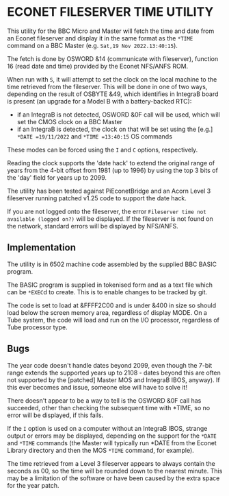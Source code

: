 ECONET FILESERVER TIME UTILITY
==============================

This utility for the BBC Micro and Master will fetch the time and date from an
Econet fileserver and display it in the same format as the `*TIME` command on
a BBC Master (e.g. `Sat,19 Nov 2022.13:40:15`).

The fetch is done by OSWORD &14 (communicate with fileserver), function 16
(read date and time) provided by the Econet NFS/ANFS ROM.

When run with `S`, it will attempt to set the clock on the local machine to
the time retrieved from the fileserver.  This will be done in one of two ways,
depending on the result of OSBYTE &49, which identifies in IntegraB board is
present (an upgrade for a Model B with a battery-backed RTC):

* if an IntegraB is not detected, OSWORD &0F call will be used, which will set
the CMOS clock on a BBC Master
* if an IntegraB is detected, the clock on that will be set using the [e.g.]
`*DATE =19/11/2022` and `*TIME =13:40:15` OS commands

These modes can be forced using the `I` and `C` options, respectively.

Reading the clock supports the 'date hack' to extend the original range of
years from the 4-bit offset from 1981 (up to 1996) by using the top 3 bits of
the 'day' field for years up to 2099.

The utility has been tested against PiEconetBridge and an Acorn Level 3
fileserver running patched v1.25 code to support the date hack.

If you are not logged onto the fileserver, the error `Fileserver time not
available (logged on?)` will be displayed.  If the fileserver is not found
on the network, standard errors will be displayed by NFS/ANFS.


Implementation
--------------

The utility is in 6502 machine code assembled by the supplied BBC BASIC
program.

The BASIC program is supplied in tokenised form and as a text file which can
be `*EXEC`d to create.  This is to enable changes to be tracked by git.

The code is set to load at &FFFF2C00 and is under &400 in size so should load
below the screen memory area, regardless of display MODE.  On a Tube system,
the code will load and run on the I/O processor, regardless of Tube processor
type.


Bugs
----

The year code doesn't handle dates beyond 2099, even though the 7-bit range
extends the supported years up to 2108 - dates beyond this are often not
supported by the [patched] Master MOS and IntegraB IBOS, anyway).  If this
ever becomes and issue, someone else will have to solve it!

There doesn't appear to be a way to tell is the OSWORD &0F call has succeeded,
other than checking the subsequent time with *TIME, so no error will be
displayed, if this fails.

If the `I` option is used on a computer without an IntegraB IBOS, strange
output or errors may be displayed, depending on the support for the `*DATE`
and `*TIME` commands (the Master will typically run *DATE from the Econet
Library directory and then the MOS `*TIME` command, for example).

The time retrieved from a Level 3 fileserver appears to always contain the
seconds as 00, so the time will be rounded down to the nearest minute.  This
may be a limitation of the software or have been caused by the extra space
for the year patch.
